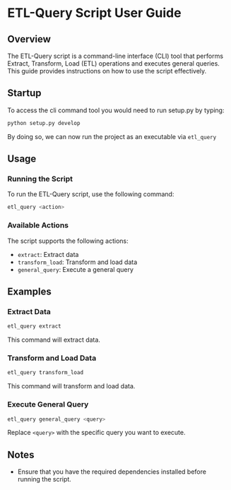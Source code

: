 # ETL-Query Script User Guide

## Overview

The ETL-Query script is a command-line interface (CLI) tool that performs Extract, Transform, Load (ETL) operations and executes general queries. This guide provides instructions on how to use the script effectively.

## Startup 
To access the cli command tool you would need to run setup.py by typing:

```bash
python setup.py develop
```
By doing so, we can now run the project as an executable via `etl_query`

## Usage

### Running the Script

To run the ETL-Query script, use the following command:

```bash
etl_query <action> 
```

### Available Actions

The script supports the following actions:

- `extract`: Extract data
- `transform_load`: Transform and load data
- `general_query`: Execute a general query

## Examples

### Extract Data

```bash
etl_query extract
```

This command will extract data.

### Transform and Load Data

```bash
etl_query transform_load
```

This command will transform and load data.

### Execute General Query

```bash
etl_query general_query <query>
```

Replace `<query>` with the specific query you want to execute.

## Notes

- Ensure that you have the required dependencies installed before running the script.
